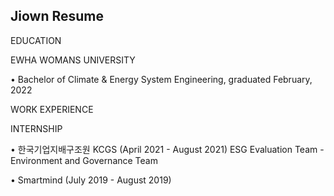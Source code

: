 ## Jiown Resume

EDUCATION 

EWHA WOMANS UNIVERSITY

• Bachelor of Climate & Energy System Engineering, graduated February, 2022



WORK EXPERIENCE 

INTERNSHIP

• 한국기업지배구조원 KCGS (April 2021 - August 2021)
  ESG Evaluation Team - Environment and Governance Team

• Smartmind (July 2019 - August 2019)

